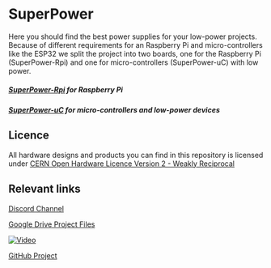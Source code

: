 # SuperPower
Here you should find the best power supplies for your low-power projects. Because of different requirements for an Raspberry Pi and micro-controllers like the ESP32 we split the project into two boards, one for the Raspberry Pi (SuperPower-Rpi) and one for micro-controllers (SuperPower-uC) with low power.

##### [SuperPower-Rpi](/SuperPower-RPi/) for Raspberry Pi

##### [SuperPower-uC](/SuperPower-uC/) for micro-controllers and low-power devices

## Licence

All hardware designs and products you can find in this repository is licensed under [CERN Open Hardware Licence Version 2 - Weakly Reciprocal](/LICENCE.txt)

## Relevant links

[Discord Channel](https://discord.gg/dCr86Hk)  

[Google Drive Project Files](https://drive.google.com/drive/folders/1w3U5OjFCr0vc1ZHyUKympC7aVEZiL1S2)

[![Video](http://img.youtube.com/vi/-SJbdPvgQnE/0.jpg)](https://www.youtube.com/watch?v=-SJbdPvgQnE "Video")

[GitHub Project](https://github.com/SensorsIot/SuperPower)